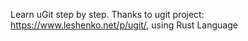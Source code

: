 Learn uGit step by step. Thanks to ugit project: https://www.leshenko.net/p/ugit/, using Rust Language
